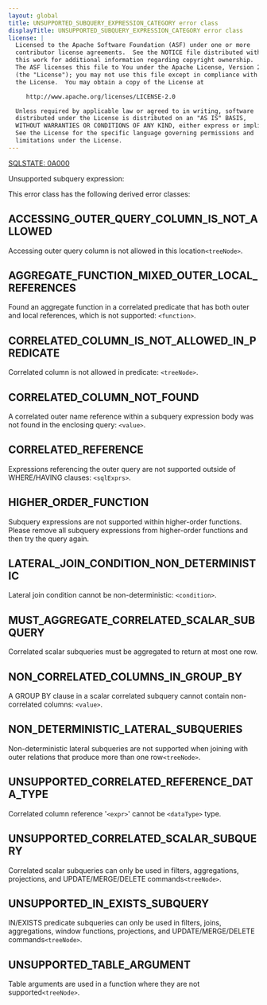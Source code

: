```yaml
---
layout: global
title: UNSUPPORTED_SUBQUERY_EXPRESSION_CATEGORY error class
displayTitle: UNSUPPORTED_SUBQUERY_EXPRESSION_CATEGORY error class
license: |
  Licensed to the Apache Software Foundation (ASF) under one or more
  contributor license agreements.  See the NOTICE file distributed with
  this work for additional information regarding copyright ownership.
  The ASF licenses this file to You under the Apache License, Version 2.0
  (the "License"); you may not use this file except in compliance with
  the License.  You may obtain a copy of the License at

     http://www.apache.org/licenses/LICENSE-2.0

  Unless required by applicable law or agreed to in writing, software
  distributed under the License is distributed on an "AS IS" BASIS,
  WITHOUT WARRANTIES OR CONDITIONS OF ANY KIND, either express or implied.
  See the License for the specific language governing permissions and
  limitations under the License.
---
```


<!--
  DO NOT EDIT THIS FILE.
  It was generated automatically by `org.apache.spark.SparkThrowableSuite`.
-->

[SQLSTATE: 0A000](sql-error-conditions-sqlstates.html#class-0A-feature-not-supported)

Unsupported subquery expression:

This error class has the following derived error classes:

## ACCESSING_OUTER_QUERY_COLUMN_IS_NOT_ALLOWED

Accessing outer query column is not allowed in this location`<treeNode>`.

## AGGREGATE_FUNCTION_MIXED_OUTER_LOCAL_REFERENCES

Found an aggregate function in a correlated predicate that has both outer and local references, which is not supported: `<function>`.

## CORRELATED_COLUMN_IS_NOT_ALLOWED_IN_PREDICATE

Correlated column is not allowed in predicate: `<treeNode>`.

## CORRELATED_COLUMN_NOT_FOUND

A correlated outer name reference within a subquery expression body was not found in the enclosing query: `<value>`.

## CORRELATED_REFERENCE

Expressions referencing the outer query are not supported outside of WHERE/HAVING clauses: `<sqlExprs>`.

## HIGHER_ORDER_FUNCTION

Subquery expressions are not supported within higher-order functions. Please remove all subquery expressions from higher-order functions and then try the query again.

## LATERAL_JOIN_CONDITION_NON_DETERMINISTIC

Lateral join condition cannot be non-deterministic: `<condition>`.

## MUST_AGGREGATE_CORRELATED_SCALAR_SUBQUERY

Correlated scalar subqueries must be aggregated to return at most one row.

## NON_CORRELATED_COLUMNS_IN_GROUP_BY

A GROUP BY clause in a scalar correlated subquery cannot contain non-correlated columns: `<value>`.

## NON_DETERMINISTIC_LATERAL_SUBQUERIES

Non-deterministic lateral subqueries are not supported when joining with outer relations that produce more than one row`<treeNode>`.

## UNSUPPORTED_CORRELATED_REFERENCE_DATA_TYPE

Correlated column reference '`<expr>`' cannot be `<dataType>` type.

## UNSUPPORTED_CORRELATED_SCALAR_SUBQUERY

Correlated scalar subqueries can only be used in filters, aggregations, projections, and UPDATE/MERGE/DELETE commands`<treeNode>`.

## UNSUPPORTED_IN_EXISTS_SUBQUERY

IN/EXISTS predicate subqueries can only be used in filters, joins, aggregations, window functions, projections, and UPDATE/MERGE/DELETE commands`<treeNode>`.

## UNSUPPORTED_TABLE_ARGUMENT

Table arguments are used in a function where they are not supported`<treeNode>`.


